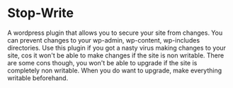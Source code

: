 Stop-Write
==========

A wordpress plugin that allows you to secure your site from changes. You can prevent changes to your wp-admin, wp-content, wp-includes directories. Use this plugin if you got a nasty virus making changes to your site, cos it won't be able to make changes if the site is non writable. There are some cons though, you won't be able to upgrade if the site is completely non writable. When you do want to upgrade, make everything writable beforehand.